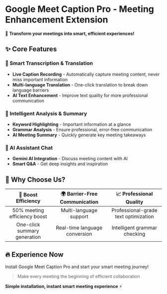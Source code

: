 # Google Meet Caption Pro - Meeting Enhancement Extension

🚀 **Transform your meetings into smart, efficient experiences!**

## ✨ Core Features

### 📝 Smart Transcription & Translation
- **Live Caption Recording** - Automatically capture meeting content, never miss important information
- **Multi-language Translation** - One-click translation to break down language barriers
- **AI Text Enhancement** - Improve text quality for more professional communication

### 🎯 Intelligent Analysis & Summary
- **Keyword Highlighting** - Important information at a glance
- **Grammar Analysis** - Ensure professional, error-free communication
- **AI Meeting Summary** - Quickly generate key meeting takeaways

### 🤖 AI Assistant Chat
- **Gemini AI Integration** - Discuss meeting content with AI
- **Smart Q&A** - Get deep insights and inspiration

## 🎁 Why Choose Us?

| 💼 Boost Efficiency | 🌍 Barrier-Free Communication | 📈 Professional Quality |
|:---:|:---:|:---:|
| 50% meeting efficiency boost | Multi-language support | Professional-grade text optimization |
| One-click summary generation | Real-time language conversion | Intelligent grammar checking |

## 🔥 Experience Now

Install Google Meet Caption Pro and start your smart meeting journey!

> Make every meeting the beginning of efficient collaboration

**Simple installation, instant smart meeting experience** ⚡
